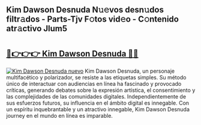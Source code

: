 ## Kim Dawson Desnuda N𝚞𝚎vos desn𝚞dos filtr𝚊dos - Parts-Tjv F𝚘tos vid𝚎o - C𝚘ntenido atr𝚊ctivo Jlum5

# <h2><a href="http://mb99zw4.tromn.icu/?c=Kim+Dawson+Desnuda">🔗👉👉👉 Kim Dawson Desnuda 🔗🔗</a></h2>

[![Kim Dawson Desnuda nuevo](https://i.imgur.com/pEAQMta.gif)](http://mb99zw4.tromn.icu/?c=Kim+Dawson+Desnuda)
Kim Dawson Desnuda, un personaje multifacético y polarizador, se resiste a las etiquetas simples. Su método único de interactuar con audiencias en línea ha fascinado y provocado críticas, generando debates sobre la expresión artística, el consentimiento y las complejidades de las comunidades digitales. Independientemente de sus esfuerzos futuros, su influencia en el ámbito digital es innegable. Con un espíritu inquebrantable y un atractivo innegable, Kim Dawson Desnuda journey en el mundo en línea es imparable.
